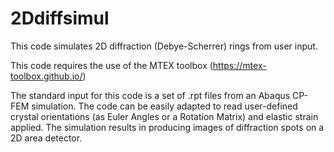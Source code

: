 # 2Ddiffsimul
This code simulates 2D diffraction (Debye-Scherrer) rings from user input.

This code requires the use of the MTEX toolbox (https://mtex-toolbox.github.io/)

The standard input for this code is a set of .rpt files from an Abaqus CP-FEM simulation. The code can be easily adapted to read user-defined crystal orientations (as Euler Angles or a Rotation Matrix) and elastic strain applied. The simulation results in producing images of diffraction spots on a 2D area detector.

